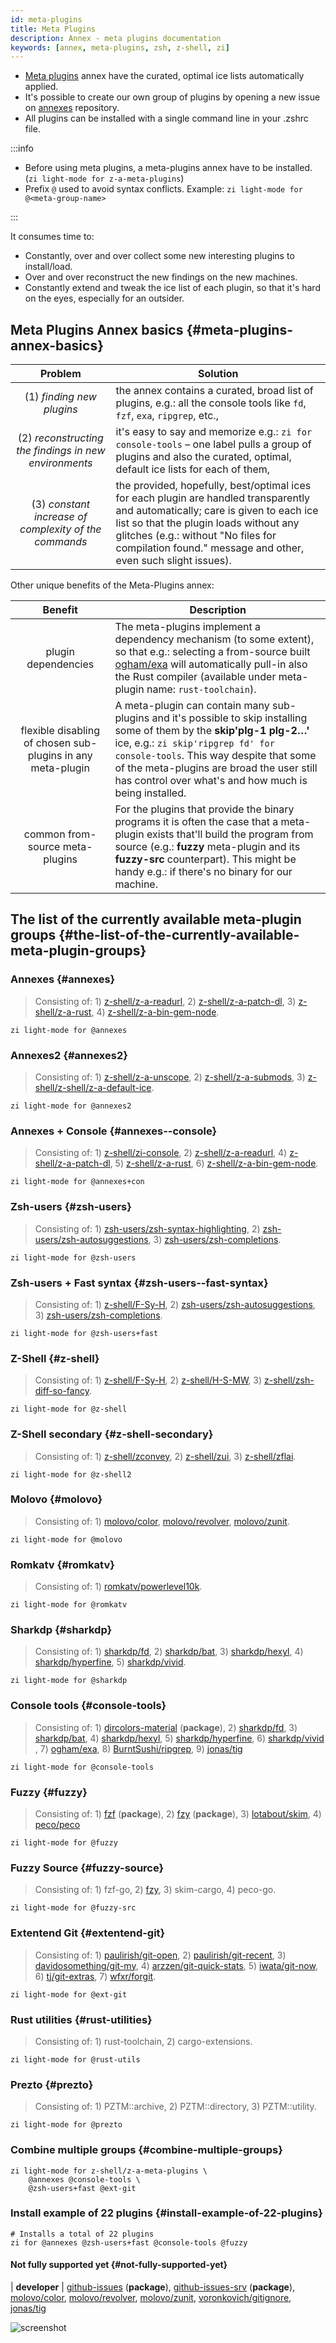 ```yaml
---
id: meta-plugins
title: Meta Plugins
description: Annex - meta plugins documentation
keywords: [annex, meta-plugins, zsh, z-shell, zi]
---
```


- [Meta plugins](https://github.com/z-shell/z-a-meta-plugins) annex have the curated, optimal ice lists automatically applied.
- It's possible to create our own group of plugins by opening a new issue on [annexes](https://github.com/z-shell/zannexes) repository.
- All plugins can be installed with a single command line in your .zshrc file.

:::info

- Before using meta plugins, a meta-plugins annex have to be installed. (`zi light-mode for z-a-meta-plugins`)
- Prefix `@` used to avoid syntax conflicts. Example: `zi light-mode for @<meta-group-name>`

:::

It consumes time to:

- Constantly, over and over collect some new interesting plugins to install/load.
- Over and over reconstruct the new findings on the new machines.
- Constantly extend and tweak the ice list of each plugin, so that it's hard on the eyes, especially for an outsider.

## Meta Plugins Annex basics {#meta-plugins-annex-basics}

| Problem | Solution |
| :-: | --- |
| (1) _finding new plugins_ | the annex contains a curated, broad list of plugins, e.g.: all the console tools like `fd`, `fzf`, `exa`, `ripgrep`, etc., |
| (2) _reconstructing the findings in new environments_ | it's easy to say and memorize e.g.: `zi for console-tools` – one label pulls a group of plugins and also the curated, optimal, default ice lists for each of them, |
| (3) _constant increase of complexity of the commands_ | the provided, hopefully, best/optimal ices for each plugin are handled transparently and automatically; care is given to each ice list so that the plugin loads without any glitches (e.g.: without "No files for compilation found." message and other, even such slight issues). |

Other unique benefits of the Meta-Plugins annex:

| Benefit | Description |
| :-: | --- |
| plugin dependencies | The meta-plugins implement a dependency mechanism (to some extent), so that e.g.: selecting a from-source built [ogham/exa](https://github.com/ogham/exa) will automatically pull-in also the Rust compiler (available under meta-plugin name: `rust-toolchain`). |
| flexible disabling of chosen sub-plugins in any meta-plugin | A meta-plugin can contain many sub-plugins and it's possible to skip installing some of them by the **skip'plg-1 plg-2…'** ice, e.g.: `zi skip'ripgrep fd' for console-tools`. This way despite that some of the meta-plugins are broad the user still has control over what's and how much is being installed. |
| common from-source meta-plugins | For the plugins that provide the binary programs it is often the case that a meta-plugin exists that'll build the program from source (e.g.: **fuzzy** meta-plugin and its **fuzzy-src** counterpart). This might be handy e.g.: if there's no binary for our machine. |

## The list of the currently available meta-plugin groups {#the-list-of-the-currently-available-meta-plugin-groups}

### Annexes {#annexes}

> Consisting of: 1) [z-shell/z-a-readurl](https://github.com/z-shell/z-a-readurl), 2) [z-shell/z-a-patch-dl](https://github.com/z-shell/z-a-patch-dl), 3) [z-shell/z-a-rust](https://github.com/z-shell/z-a-rust), 4) [z-shell/z-a-bin-gem-node](https://github.com/z-shell/z-a-bin-gem-node).

```shell
zi light-mode for @annexes
```

### Annexes2 {#annexes2}

> Consisting of: 1) [z-shell/z-a-unscope](https://github.com/z-shell/z-a-unscope), 2) [z-shell/z-a-submods](https://github.com/z-shell/z-a-submods), 3) [z-shell/z-shell/z-a-default-ice](https://github.com/z-shell/z-a-default-ice).

```shell
zi light-mode for @annexes2
```

### Annexes + Console {#annexes--console}

> Consisting of: 1) [z-shell/zi-console](https://github.com/z-shell/zi-console), 2) [z-shell/z-a-readurl](https://github.com/z-shell/z-a-readurl), 4) [z-shell/z-a-patch-dl](https://github.com/z-shell/z-a-patch-dl), 5) [z-shell/z-a-rust](https://github.com/z-shell/z-a-rust), 6) [z-shell/z-a-bin-gem-node](https://github.com/z-shell/z-a-bin-gem-node).

```shell
zi light-mode for @annexes+con
```

### Zsh-users {#zsh-users}

> Consisting of: 1) [zsh-users/zsh-syntax-highlighting](https://github.com/zsh-users/zsh-syntax-highlighting), 2) [zsh-users/zsh-autosuggestions](https://github.com/zsh-users/zsh-autosuggestions), 3) [zsh-users/zsh-completions](https://github.com/zsh-users/zsh-completions).

```shell
zi light-mode for @zsh-users
```

### Zsh-users + Fast syntax {#zsh-users--fast-syntax}

> Consisting of: 1) [z-shell/F-Sy-H](https://github.com/z-shell/F-Sy-H), 2) [zsh-users/zsh-autosuggestions](https://github.com/zsh-users/zsh-autosuggestions), 3) [zsh-users/zsh-completions](https://github.com/zsh-users/zsh-completions).

```shell
zi light-mode for @zsh-users+fast
```

### Z-Shell {#z-shell}

> Consisting of: 1) [z-shell/F-Sy-H](https://github.com/z-shell/F-Sy-H), 2) [z-shell/H-S-MW](https://github.com/z-shell/H-S-MW), 3) [z-shell/zsh-diff-so-fancy](https://github.com/z-shell/zsh-diff-so-fancy).

```shell
zi light-mode for @z-shell
```

### Z-Shell secondary {#z-shell-secondary}

> Consisting of: 1) [z-shell/zconvey](https://github.com/z-shell/zconvey), 2) [z-shell/zui](https://github.com/z-shell/zui), 3) [z-shell/zflai](https://github.com/z-shell/zflai).

```shell
zi light-mode for @z-shell2
```

### Molovo {#molovo}

> Consisting of: 1) [molovo/color](https://github.com/molovo/color), [molovo/revolver](https://github.com/molovo/revolver), [molovo/zunit](https://github.com/molovo/zunit).

```shell
zi light-mode for @molovo
```

### Romkatv {#romkatv}

> Consisting of: 1) [romkatv/powerlevel10k](https://github.com/romkatv/powerlevel10k).

```shell
zi light-mode for @romkatv
```

### Sharkdp {#sharkdp}

> Consisting of: 1) [sharkdp/fd](https://github.com/sharkdp/fd), 2) [sharkdp/bat](https://github.com/sharkdp/bat), 3) [sharkdp/hexyl](https://github.com/sharkdp/hexyl), 4) [sharkdp/hyperfine](https://github.com/sharkdp/hyperfine), 5) [sharkdp/vivid](https://github.com/sharkdp/vivid).

```shell
zi light-mode for @sharkdp
```

### Console tools {#console-tools}

> Consisting of: 1) [dircolors-material](https://github.com/z-shell/dircolors-material) (**package**), 2) [sharkdp/fd](https://github.com/sharkdp/fd), 3) [sharkdp/bat](https://github.com/sharkdp/bat), 4) [sharkdp/hexyl](https://github.com/sharkdp/hexyl), 5) [sharkdp/hyperfine](https://github.com/sharkdp/hyperfine), 6) [sharkdp/vivid](https://github.com/sharkdp/vivid) , 7) [ogham/exa](https://github.com/ogham/exa), 8) [BurntSushi/ripgrep](https://github.com/BurntSushi/ripgrep), 9) [jonas/tig](https://github.com/jonas/tig)

```shell
zi light-mode for @console-tools
```

### Fuzzy {#fuzzy}

> Consisting of: 1) [fzf](https://github.com/z-shell/fzf) (**package**), 2) [fzy](https://github.com/z-shell/fzy) (**package**), 3) [lotabout/skim](https://github.com/lotabout/skim), 4) [peco/peco](https://github.com/peco/peco)

```shell
zi light-mode for @fuzzy
```

### Fuzzy Source {#fuzzy-source}

> Consisting of: 1) fzf-go, 2) [fzy](https://github.com/z-shell/fzy), 3) skim-cargo, 4) peco-go.

```shell
zi light-mode for @fuzzy-src
```

### Extentend Git {#extentend-git}

> Consisting of: 1) [paulirish/git-open](https://github.com/paulirish/git-open), 2) [paulirish/git-recent](https://github.com/paulirish/git-recent), 3) [davidosomething/git-my](https://github.com/davidosomething/git-my), 4) [arzzen/git-quick-stats](https://github.com/arzzen/git-quick-stats), 5) [iwata/git-now](https://github.com/iwata/git-now), 6) [tj/git-extras](https://github.com/tj/git-extras), 7) [wfxr/forgit](https://github.com/wfxr/forgit).

```shell
zi light-mode for @ext-git
```

### Rust utilities {#rust-utilities}

> Consisting of: 1) rust-toolchain, 2) cargo-extensions.

```shell
zi light-mode for @rust-utils
```

### Prezto {#prezto}

> Consisting of: 1) PZTM::archive, 2) PZTM::directory, 3) PZTM::utility.

```shell
zi light-mode for @prezto
```

### Combine multiple groups {#combine-multiple-groups}

```shell
zi light-mode for z-shell/z-a-meta-plugins \
    @annexes @console-tools \
    @zsh-users+fast @ext-git
```

### Install example of 22 plugins {#install-example-of-22-plugins}

```shell
# Installs a total of 22 plugins
zi for @annexes @zsh-users+fast @console-tools @fuzzy
```

#### Not fully supported yet {#not-fully-supported-yet}

| **developer** | [github-issues](https://github.com/z-shell/github-issues) (**package**), [github-issues-srv](https://github.com/z-shell/github-issues-srv) (**package**), [molovo/color](https://github.com/molovo/color), [molovo/revolver](https://github.com/molovo/revolver), [molovo/zunit](https://github.com/molovo/zunit), [voronkovich/gitignore](https://github.com/voronkovich/gitignore.plugin.zsh), [jonas/tig](https://github.com/jonas/tig)

![screenshot](https://raw.githubusercontent.com/z-shell/z-a-meta-plugins/main/images/fuzzy-mplg-ex.png)
